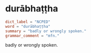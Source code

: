 # durābhaṭṭha

``` toml
dict_label = "NCPED"
word = "durābhaṭṭha"
summary = "badly or wrongly spoken."
grammar_comment = "mfn."
```

badly or wrongly spoken.

